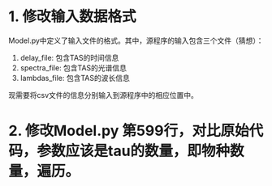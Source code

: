 # 1. 修改输入数据格式

Model.py中定义了输入文件的格式。其中，源程序的输入包含三个文件（猜想）：
1. delay_file: 包含TAS的时间信息
2. spectra_file: 包含TAS的光谱信息
3. lambdas_file: 包含TAS的波长信息

现需要将csv文件的信息分别输入到源程序中的相应位置中。

# 2. 修改Model.py 第599行，对比原始代码，参数应该是tau的数量，即物种数量，遍历。